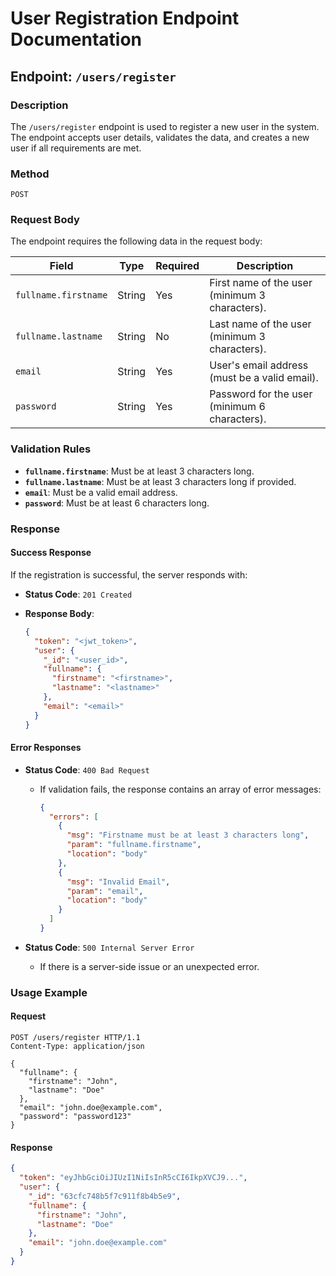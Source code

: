 # User Registration Endpoint Documentation

## Endpoint: `/users/register`

### Description
The `/users/register` endpoint is used to register a new user in the system. The endpoint accepts user details, validates the data, and creates a new user if all requirements are met.

### Method
`POST`

### Request Body
The endpoint requires the following data in the request body:

| Field                | Type   | Required | Description                              |
|----------------------|--------|----------|------------------------------------------|
| `fullname.firstname` | String | Yes      | First name of the user (minimum 3 characters). |
| `fullname.lastname`  | String | No       | Last name of the user (minimum 3 characters). |
| `email`              | String | Yes      | User's email address (must be a valid email). |
| `password`           | String | Yes      | Password for the user (minimum 6 characters). |

### Validation Rules
- **`fullname.firstname`**: Must be at least 3 characters long.
- **`fullname.lastname`**: Must be at least 3 characters long if provided.
- **`email`**: Must be a valid email address.
- **`password`**: Must be at least 6 characters long.

### Response
#### Success Response
If the registration is successful, the server responds with:

- **Status Code**: `201 Created`
- **Response Body**:

  ```json
  {
    "token": "<jwt_token>",
    "user": {
      "_id": "<user_id>",
      "fullname": {
        "firstname": "<firstname>",
        "lastname": "<lastname>"
      },
      "email": "<email>"
    }
  }
  ```

#### Error Responses
- **Status Code**: `400 Bad Request`
  - If validation fails, the response contains an array of error messages:
    ```json
    {
      "errors": [
        {
          "msg": "Firstname must be at least 3 characters long",
          "param": "fullname.firstname",
          "location": "body"
        },
        {
          "msg": "Invalid Email",
          "param": "email",
          "location": "body"
        }
      ]
    }
    ```

- **Status Code**: `500 Internal Server Error`
  - If there is a server-side issue or an unexpected error.

### Usage Example
#### Request
```http
POST /users/register HTTP/1.1
Content-Type: application/json

{
  "fullname": {
    "firstname": "John",
    "lastname": "Doe"
  },
  "email": "john.doe@example.com",
  "password": "password123"
}
```

#### Response
```json
{
  "token": "eyJhbGciOiJIUzI1NiIsInR5cCI6IkpXVCJ9...",
  "user": {
    "_id": "63cfc748b5f7c911f8b4b5e9",
    "fullname": {
      "firstname": "John",
      "lastname": "Doe"
    },
    "email": "john.doe@example.com"
  }
}
```

